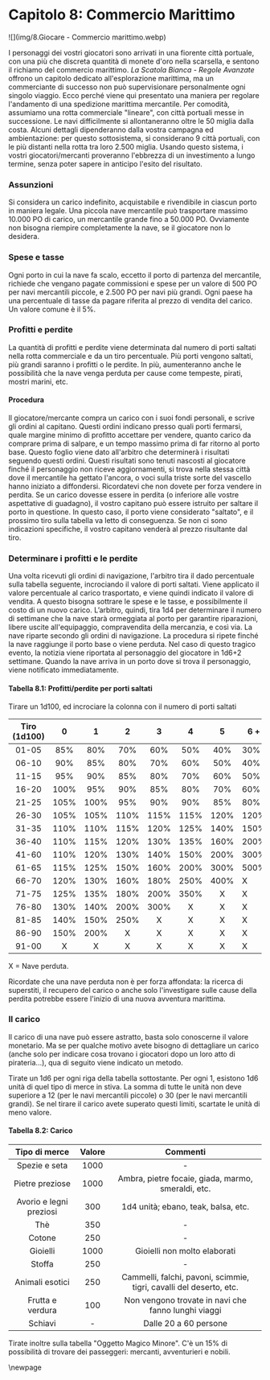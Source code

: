 # Capitolo 8: Commercio Marittimo

![](img/8.Giocare - Commercio marittimo.webp)

I personaggi dei vostri giocatori sono arrivati in una fiorente città portuale, con una più che discreta quantità di monete d'oro nella scarsella, e sentono il richiamo del commercio marittimo. *La Scatola Bianca - Regole Avanzate* offrono un capitolo dedicato all'esplorazione marittima, ma un commerciante di successo non può supervisionare personalmente ogni singolo viaggio. Ecco perché viene qui presentato una maniera per regolare l'andamento di una spedizione marittima mercantile. Per comodità, assumiamo una rotta commerciale "lineare", con città portuali messe in successione. Le navi difficilmente si allontaneranno oltre le 50 miglia dalla costa.
Alcuni dettagli dipenderanno dalla vostra campagna ed ambientazione: per questo sottosistema, si considerano 9 città portuali, con le più distanti nella rotta tra loro 2.500 miglia. Usando questo sistema, i vostri giocatori/mercanti proveranno l'ebbrezza di un investimento a lungo termine, senza poter sapere in anticipo l'esito del risultato. 

### Assunzioni

Si considera un carico indefinito, acquistabile e rivendibile in ciascun porto in maniera legale. Una piccola nave mercantile può trasportare massimo 10.000 PO di carico, un mercantile grande fino a 50.000 PO. Ovviamente non bisogna riempire completamente la nave, se il giocatore non lo desidera.

### Spese e tasse

Ogni porto in cui la nave fa scalo, eccetto il porto di partenza del mercantile, richiede che vengano pagate commissioni e spese per un valore di 500 PO per navi mercantili piccole, e 2.500 PO per navi più grandi. Ogni paese ha una percentuale di tasse da pagare riferita al prezzo di vendita del carico. Un valore comune è il 5%.

### Profitti e perdite

La quantità di profitti e perdite viene determinata dal numero di porti saltati nella rotta commerciale e da un tiro percentuale. Più porti vengono saltati, più grandi saranno i profitti o le perdite. In più, aumenteranno anche le possibilità che la nave venga perduta per cause come tempeste, pirati, mostri marini, etc.

#### Procedura

Il giocatore/mercante compra un carico con i suoi fondi personali, e scrive gli ordini al capitano. Questi ordini indicano presso quali porti fermarsi, quale margine minimo di profitto accettare per vendere, quanto carico da comprare prima di salpare, e un tempo massimo prima di far ritorno al porto base. Questo foglio viene dato all'arbitro che determinerà i risultati seguendo questi ordini. Questi risultati sono tenuti nascosti al giocatore finché il personaggio non riceve aggiornamenti, si trova nella stessa città dove il mercantile ha gettato l'ancora, o voci sulla triste sorte del vascello hanno iniziato a diffondersi.
Ricordatevi che non dovete per forza vendere in perdita. Se un carico dovesse essere in perdita (o inferiore alle vostre aspettative di guadagno), il vostro capitano può essere istruito per saltare il porto in questione. In questo caso, il porto viene considerato "saltato", e il prossimo tiro sulla tabella va letto di conseguenza. Se non ci sono indicazioni specifiche, il vostro capitano venderà al prezzo risultante dal tiro.

### Determinare i profitti e le perdite

Una volta ricevuti gli ordini di navigazione, l'arbitro tira il dado percentuale sulla tabella seguente, incrociando il valore di porti saltati. Viene applicato il valore percentuale al carico trasportato, e viene quindi indicato il valore di vendita. A questo bisogna sottrare le spese e le tasse, e possibilmente il costo di un nuovo carico. L’arbitro, quindi, tira 1d4 per determinare il numero di settimane che la nave starà ormeggiata al porto per garantire riparazioni, libere uscite all'equipaggio, compravendita della mercanzia, e così via. La nave riparte secondo gli ordini di navigazione. La procedura si ripete finché la nave raggiunge il porto base o viene perduta. Nel caso di questo tragico evento, la notizia viene riportata al personaggio del giocatore in 1d6+2 settimane. Quando la nave arriva in un porto dove si trova il personaggio, viene notificato immediatamente.

#### Tabella 8.1: Profitti/perdite per porti saltati

Tirare un 1d100, ed incrociare la colonna con il numero di porti saltati

| Tiro (1d100) |   0  |   1  |   2  |   3  |   4  |   5  | 6 +  |
| :----------: | :--: | :--: | :--: | :--: | :--: | :--: | ---- |
|     01-05    |  85% |  80% |  70% |  60% |  50% |  40% | 30%  |
|     06-10    |  90% |  85% |  80% |  70% |  60% |  50% | 40%  |
|     11-15    |  95% |  90% |  85% |  80% |  70% |  60% | 50%  |
|     16-20    | 100% |  95% |  90% |  85% |  80% |  70% | 60%  |
|     21-25    | 105% | 100% |  95% |  90% |  90% |  85% | 80%  |
|     26-30    | 105% | 105% | 110% | 115% | 115% | 120% | 120% |
|     31-35    | 110% | 110% | 115% | 120% | 125% | 140% | 150% |
|     36-40    | 110% | 115% | 120% | 130% | 135% | 160% | 200% |
|     41-60    | 110% | 120% | 130% | 140% | 150% | 200% | 300% |
|     61-65    | 115% | 125% | 150% | 160% | 200% | 300% | 500% |
|     66-70    | 120% | 130% | 160% | 180% | 250% | 400% | X    |
|     71-75    | 125% | 135% | 180% | 200% | 350% |   X  | X    |
|     76-80    | 130% | 140% | 200% | 300% |   X  |   X  | X    |
|     81-85    | 140% | 150% | 250% |   X  |   X  |   X  | X    |
|     86-90    | 150% | 200% |   X  |   X  |   X  |   X  | X    |
|     91-00    |   X  |   X  |   X  |   X  |   X  |   X  | X    |

X = Nave perduta.

Ricordate che una nave perduta non è per forza affondata: la ricerca di superstiti, il recupero del carico o anche solo l'investigare sulle cause della perdita potrebbe essere l'inizio di una nuova avventura marittima.

### Il carico

Il carico di una nave può essere astratto, basta solo conoscerne il valore monetario. Ma se per qualche motivo avete bisogno di dettagliare un carico (anche solo per indicare cosa trovano i giocatori dopo un loro atto di pirateria...), qua di seguito viene indicato un metodo.

Tirate un 1d6 per ogni riga della tabella sottostante. Per ogni 1, esistono 1d6 unità di quel tipo di merce in stiva. La somma di tutte le unità non deve superiore a 12 (per le navi mercantili piccole) o 30 (per le navi mercantili grandi). Se nel tirare il carico avete superato questi limiti, scartate le unità di meno valore.

#### Tabella 8.2: Carico

|      Tipo di merce      | Valore |                               Commenti                              |
| :---------------------: | :----: | :-----------------------------------------------------------------: |
|      Spezie e seta      |  1000  |                                  -                                  |
|     Pietre preziose     |  1000  |          Ambra, pietre focaie, giada, marmo, smeraldi, etc.         |
| Avorio e legni preziosi |   300  |                 1d4 unità; ebano, teak, balsa, etc.                 |
|           Thè           |   350  |                                  -                                  |
|          Cotone         |   250  |                                  -                                  |
|         Gioielli        |  1000  |                     Gioielli non molto elaborati                    |
|          Stoffa         |   250  |                                  -                                  |
|     Animali esotici     |   250  | Cammelli, falchi, pavoni, scimmie, tigri, cavalli del deserto, etc. |
|     Frutta e verdura    |   100  |         Non vengono trovate in navi che fanno lunghi viaggi         |
|         Schiavi         |    -   |                        Dalle 20 a 60 persone                        |

Tirate inoltre sulla tabella "Oggetto Magico Minore".
C'è un 15% di possibilità di trovare dei passeggeri: mercanti, avventurieri e nobili.

\newpage